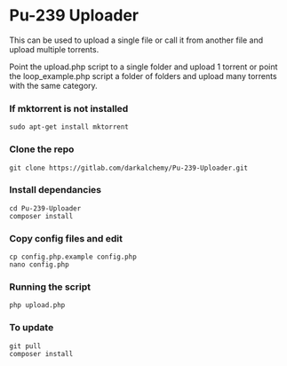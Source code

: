 # Pu-239 Uploader
This can be used to upload a single file or call it from another file and upload multiple torrents.

Point the upload.php script to a single folder and upload 1 torrent or point the loop_example.php script a folder of folders and upload many torrents with the same category.

### If mktorrent is not installed
```
sudo apt-get install mktorrent
```

### Clone the repo
```
git clone https://gitlab.com/darkalchemy/Pu-239-Uploader.git
```

### Install dependancies
```
cd Pu-239-Uploader
composer install
```

### Copy config files and edit
```
cp config.php.example config.php
nano config.php
```

### Running the script
```
php upload.php
```

### To update
```
git pull
composer install
```
